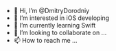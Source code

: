 - 👋 Hi, I’m @DmitryDorodniy
- 👀 I’m interested in iOS developing
- 🌱 I’m currently learning Swift
- 💞️ I’m looking to collaborate on ...
- 📫 How to reach me ...

<!---
DmitryDorodniy/DmitryDorodniy is a ✨ special ✨ repository because its `README.md` (this file) appears on your GitHub profile.
You can click the Preview link to take a look at your changes.
--->
